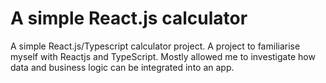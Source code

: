 # A simple React.js calculator

A simple React.js/Typescript calculator project. A project to familiarise myself with Reactjs and TypeScript. Mostly allowed me to investigate how data and business logic can be integrated into an app. 

